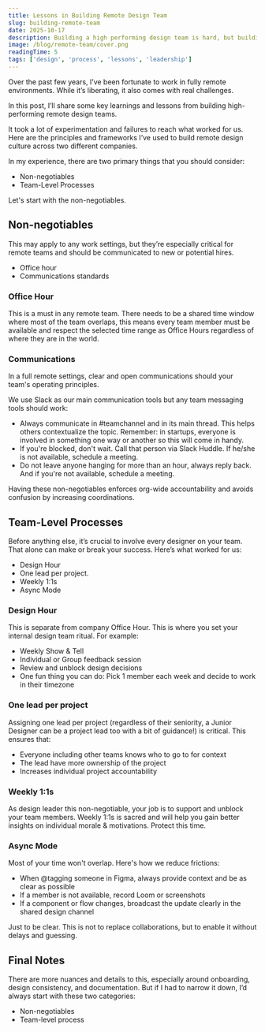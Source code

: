 ```yaml
---
title: Lessons in Building Remote Design Team
slug: building-remote-team
date: 2025-10-17
description: Building a high performing design team is hard, but building a remote team is harder.
image: /blog/remote-team/cover.png
readingTime: 5
tags: ['design', 'process', 'lessons', 'leadership']
---
```


Over the past few years, I’ve been fortunate to work in fully remote environments. While it’s liberating, it also comes with real challenges.

In this post, I’ll share some key learnings and lessons from building high-performing remote design teams.

It took a lot of experimentation and failures to reach what worked for us. Here are the principles and frameworks I’ve used to build remote design culture across two different companies.

In my experience, there are two primary things that you should consider:

- Non-negotiables
- Team-Level Processes

Let's start with the non-negotiables.

## Non-negotiables

This may apply to any work settings, but they’re especially critical for remote teams and should be communicated to new or potential hires.

- Office hour
- Communications standards

### Office Hour

This is a must in any remote team. There needs to be a shared time window where most of the team overlaps, this means every team member must be available and respect the selected time range as Office Hours regardless of where they are in the world.

### Communications

In a full remote settings, clear and open communications should your team's operating principles.

We use Slack as our main communication tools but any team messaging tools should work:

- Always communicate in #teamchannel and in its main thread. This helps others contextualize the topic. Remember: in startups, everyone is involved in something one way or another so this will come in handy.
- If you're blocked, don't wait. Call that person via Slack Huddle. If he/she is not available, schedule a meeting.
- Do not leave anyone hanging for more than an hour, always reply back. And if you're not available, schedule a meeting.

Having these non-negotiables enforces org-wide accountability and avoids confusion by increasing coordinations.

## Team-Level Processes

Before anything else, it’s crucial to involve every designer on your team. That alone can make or break your success. Here’s what worked for us:

- Design Hour
- One lead per project.
- Weekly 1:1s
- Async Mode

### Design Hour

This is separate from company Office Hour. This is where you set your internal design team ritual. For example:

- Weekly Show & Tell
- Individual or Group feedback session
- Review and unblock design decisions
- One fun thing you can do: Pick 1 member each week and decide to work in their timezone

### One lead per project

Assigning one lead per project (regardless of their seniority, a Junior Designer can be a project lead too with a bit of guidance!) is critical. This ensures that:

- Everyone including other teams knows who to go to for context
- The lead have more ownership of the project
- Increases individual project accountability

### Weekly 1:1s

As design leader this non-negotiable, your job is to support and unblock your team members. Weekly 1:1s is sacred and will help you gain better insights on individual morale & motivations. Protect this time.

### Async Mode

Most of your time won't overlap. Here's how we reduce frictions:

- When @tagging someone in Figma, always provide context and be as clear as possible
- If a member is not available, record Loom or screenshots
- If a component or flow changes, broadcast the update clearly in the shared design channel

Just to be clear. This is not to replace collaborations, but to enable it without delays and guessing.

## Final Notes

There are more nuances and details to this, especially around onboarding, design consistency, and documentation. But if I had to narrow it down, I’d always start with these two categories:

- Non-negotiables
- Team-level process
